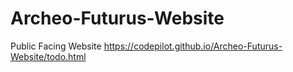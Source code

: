 # Archeo-Futurus-Website
Public Facing Website
https://codepilot.github.io/Archeo-Futurus-Website/todo.html
